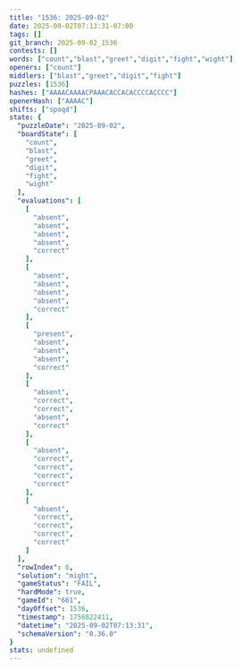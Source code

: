 ```yaml
---
title: "1536: 2025-09-02"
date: 2025-09-02T07:13:31-07:00
tags: []
git_branch: 2025-09-02_1536
contests: []
words: ["count","blast","greet","digit","fight","wight"]
openers: ["count"]
middlers: ["blast","greet","digit","fight"]
puzzles: [1536]
hashes: ["AAAACAAAACPAAACACCACACCCCACCCC"]
openerHash: ["AAAAC"]
shifts: ["spoqd"]
state: {
  "puzzleDate": "2025-09-02",
  "boardState": [
    "count",
    "blast",
    "greet",
    "digit",
    "fight",
    "wight"
  ],
  "evaluations": [
    [
      "absent",
      "absent",
      "absent",
      "absent",
      "correct"
    ],
    [
      "absent",
      "absent",
      "absent",
      "absent",
      "correct"
    ],
    [
      "present",
      "absent",
      "absent",
      "absent",
      "correct"
    ],
    [
      "absent",
      "correct",
      "correct",
      "absent",
      "correct"
    ],
    [
      "absent",
      "correct",
      "correct",
      "correct",
      "correct"
    ],
    [
      "absent",
      "correct",
      "correct",
      "correct",
      "correct"
    ]
  ],
  "rowIndex": 6,
  "solution": "might",
  "gameStatus": "FAIL",
  "hardMode": true,
  "gameId": "661",
  "dayOffset": 1536,
  "timestamp": 1756822411,
  "datetime": "2025-09-02T07:13:31",
  "schemaVersion": "0.36.0"
}
stats: undefined
---
```

<!-- more -->
